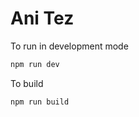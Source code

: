 # Ani Tez

To run in development mode

```bash
npm run dev
```

To build

```bash
npm run build
```
